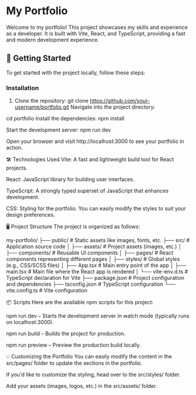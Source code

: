 # My Portfolio

Welcome to my portfolio! This project showcases my skills and experience as a developer. It is built with Vite, React, and TypeScript, providing a fast and modern development experience.

## 🚀 Getting Started

To get started with the project locally, follow these steps:


### Installation

1. Clone the repository:
   git clone https://github.com/your-username/portfolio.git
Navigate into the project directory:


cd portfolio
Install the dependencies:
npm install

Start the development server:
npm run dev

Open your browser and visit http://localhost:3000 to see your portfolio in action.

🛠️ Technologies Used
Vite: A fast and lightweight build tool for React projects.

React: JavaScript library for building user interfaces.

TypeScript: A strongly typed superset of JavaScript that enhances development.

CSS: Styling for the portfolio. You can easily modify the styles to suit your design preferences.

🖥️ Project Structure
The project is organized as follows:

my-portfolio/
├── public/                # Static assets like images, fonts, etc.
├── src/                   # Application source code
│   ├── assets/            # Project assets (images, etc.)
│   ├── components/        # Reusable UI components
│   ├── pages/             # React components representing different pages
│   ├── styles/            # Global styles (e.g., CSS/SCSS files)
│   ├── App.tsx            # Main entry point of the app
│   ├── main.tsx           # Main file where the React app is rendered
│   └── vite-env.d.ts      # TypeScript declaration for Vite
├── package.json           # Project configuration and dependencies
├── tsconfig.json          # TypeScript configuration
└── vite.config.ts         # Vite configuration

📦 Scripts
Here are the available npm scripts for this project:

npm run dev – Starts the development server in watch mode (typically runs on localhost:3000).

npm run build – Builds the project for production.

npm run preview – Preview the production build locally.

💡 Customizing the Portfolio
You can easily modify the content in the src/pages/ folder to update the sections in the portfolio.

If you'd like to customize the styling, head over to the src/styles/ folder.

Add your assets (images, logos, etc.) in the src/assets/ folder.



